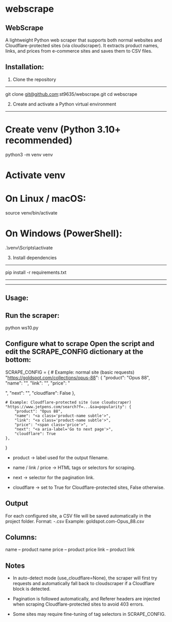 # webscrape
WebScrape
------------
A lightweight Python web scraper that supports both normal websites and Cloudflare-protected sites (via cloudscraper).
It extracts product names, links, and prices from e-commerce sites and saves them to CSV files.


Installation:
-------------

1. Clone the repository
-----------------------------------------------------
git clone git@github.com:st9635/webscrape.git
cd webscrape


2. Create and activate a Python virtual environment
-----------------------------------------------------
# Create venv (Python 3.10+ recommended)
python3 -m venv venv

# Activate venv
# On Linux / macOS:
source venv/bin/activate
# On Windows (PowerShell):
.\venv\Scripts\activate


3. Install dependencies
-----------------------------------------------------
pip install -r requirements.txt


-----------------------------------------------------
-----------------------------------------------------

Usage:
------

Run the scraper:
-----------------------------------------------------
python ws10.py


Configure what to scrape
Open the script and edit the SCRAPE_CONFIG dictionary at the bottom:
-----------------------------------------------------
SCRAPE_CONFIG = {
    # Example: normal site (basic requests)
    "https://goldspot.com/collections/opus-88": {
        "product": "Opus 88",
        "name": "<a class='boost-pfs-filter-product-item-title'>",
        "link": "<a class='boost-pfs-filter-product-item-title'>",
        "price": "<p class='boost-pfs-filter-product-item-price'>",
        "next": "<a aria-label='Page Next'>",
        "cloudflare": False
    },

    # Example: Cloudflare-protected site (use cloudscraper)
    "https://www.jetpens.com/search?f=...&sa=popularity": {
        "product": "Opus 88",
        "name": "<a class='product-name subtle'>",
        "link": "<a class='product-name subtle'>",
        "price": "<span class='price'>",
        "next": "<a aria-label='Go to next page'>",
        "cloudflare": True
    },
}

+ product → label used for the output filename.

+ name / link / price → HTML tags or selectors for scraping.

+ next → selector for the pagination link.

+ cloudflare → set to True for Cloudflare-protected sites, False otherwise.


Output
-----------------------------------------------------

For each configured site, a CSV file will be saved automatically in the project folder.
Format: <domain>-<product>.csv
Example: goldspot.com-Opus_88.csv

Columns:
-----------------------------------------------------
name – product name
price – product price
link – product link


Notes
-----------------------------------------------------
+ In auto-detect mode (use_cloudflare=None), the scraper will first try requests and automatically fall back to cloudscraper if a Cloudflare block is detected.

+ Pagination is followed automatically, and Referer headers are injected when scraping Cloudflare-protected sites to avoid 403 errors.

+ Some sites may require fine-tuning of tag selectors in SCRAPE_CONFIG.